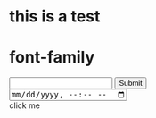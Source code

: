 <!DOCTYPE html>
 <html>
   <head>
     <link rel="stylesheet" href="Index.css">
   </head>
     <body>
       <div>
         <h1>this is a test</h1>
       </div>
       <div id="id">
       <h1>font-family</h1>
       <input>
       <input type="submit">
       <br>
       <input id="date" ; type="datetime-local">
       </div>
       <bottom>click me</bottom>
       <script type="text/javascript">
var infolinks_pid = 3433358;
var infolinks_wsid = 0;
</script>
<script type="text/javascript" src="http://resources.infolinks.com/js/infolinks_main.js"></script>
     </body>
 </html>

